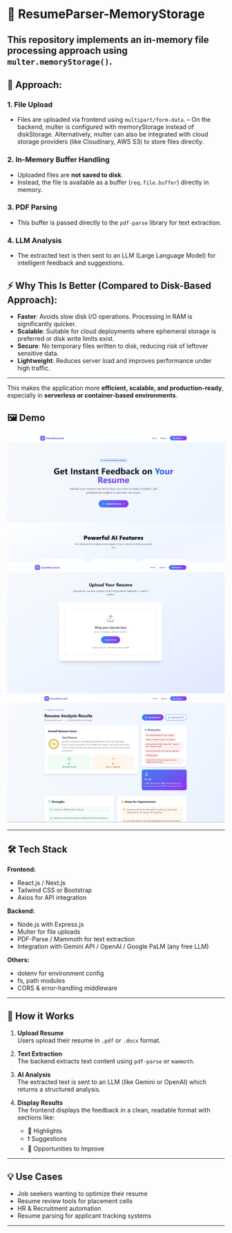 # 📄 ResumeParser-MemoryStorage

## This repository implements an **in-memory file processing approach** using `multer.memoryStorage()`.

## 🔧 Approach:

### 1. File Upload

- Files are uploaded via frontend using `multipart/form-data`.
– On the backend, multer is configured with memoryStorage instead of diskStorage. Alternatively, multer can also be integrated with cloud storage providers (like Cloudinary, AWS S3) to store files directly.

### 2. In-Memory Buffer Handling

- Uploaded files are **not saved to disk**.
- Instead, the file is available as a buffer (`req.file.buffer`) directly in memory.

### 3. PDF Parsing

- This buffer is passed directly to the `pdf-parse` library for text extraction.

### 4. LLM Analysis

- The extracted text is then sent to an LLM (Large Language Model) for intelligent feedback and suggestions.

## ⚡ Why This Is Better (Compared to Disk-Based Approach):

- **Faster**: Avoids slow disk I/O operations. Processing in RAM is significantly quicker.
- **Scalable**: Suitable for cloud deployments where ephemeral storage is preferred or disk write limits exist.
- **Secure**: No temporary files written to disk, reducing risk of leftover sensitive data.
- **Lightweight**: Reduces server load and improves performance under high traffic.

---

This makes the application more **efficient, scalable, and production-ready**, especially in **serverless or container-based environments**.

## 🖼️ Demo

![Demo GIF or Screenshot here](captures/cap-1.png)
![Demo GIF or Screenshot here](captures/cap-2.png)
![Demo GIF or Screenshot here](captures/cap-3.png)

---

## 🛠️ Tech Stack

**Frontend:**

- React.js / Next.js
- Tailwind CSS or Bootstrap
- Axios for API integration

**Backend:**

- Node.js with Express.js
- Multer for file uploads
- PDF-Parse / Mammoth for text extraction
- Integration with Gemini API / OpenAI / Google PaLM (any free LLM)

**Others:**

- dotenv for environment config
- fs, path modules
- CORS & error-handling middleware

---

## 🧠 How it Works

1. **Upload Resume**  
   Users upload their resume in `.pdf` or `.docx` format.

2. **Text Extraction**  
   The backend extracts text content using `pdf-parse` or `mammoth`.

3. **AI Analysis**  
   The extracted text is sent to an LLM (like Gemini or OpenAI) which returns a structured analysis.

4. **Display Results**  
   The frontend displays the feedback in a clean, readable format with sections like:
   - 📌 Highlights
   - ❗ Suggestions
   - 🚀 Opportunities to Improve

---

## 💡 Use Cases

- Job seekers wanting to optimize their resume
- Resume review tools for placement cells
- HR & Recruitment automation
- Resume parsing for applicant tracking systems

---
